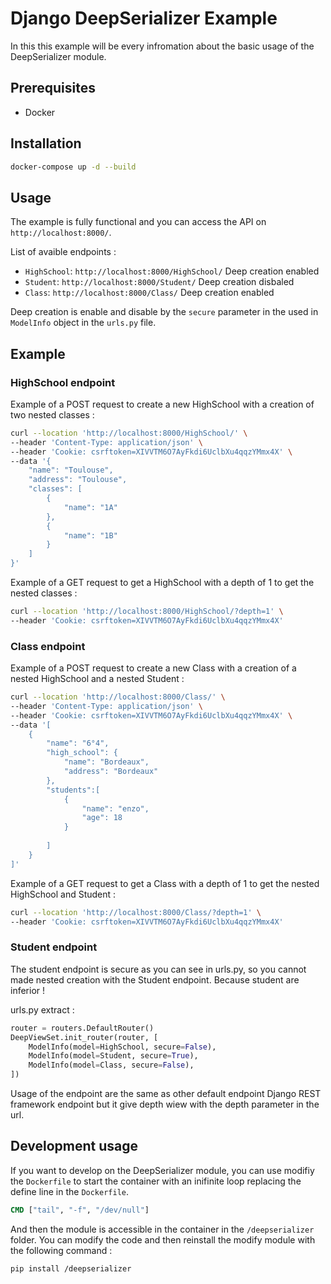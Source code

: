 # Django DeepSerializer Example

In this this example will be every infromation about the basic usage of the DeepSerializer module.

## Prerequisites

- Docker

## Installation

```bash
docker-compose up -d --build
```

## Usage

The example is fully functional and you can access the API on `http://localhost:8000/`.

List of avaible endpoints :
- `HighSchool`: `http://localhost:8000/HighSchool/` Deep creation enabled
- `Student`: `http://localhost:8000/Student/` Deep creation disbaled
- `Class`: `http://localhost:8000/Class/` Deep creation enabled

Deep creation is enable and disable by the `secure` parameter in the used in `ModelInfo` object in the `urls.py` file.

## Example

### HighSchool endpoint

Example of a POST request to create a new HighSchool with a creation of two nested classes :

```bash
curl --location 'http://localhost:8000/HighSchool/' \
--header 'Content-Type: application/json' \
--header 'Cookie: csrftoken=XIVVTM6O7AyFkdi6UclbXu4qqzYMmx4X' \
--data '{
    "name": "Toulouse",
    "address": "Toulouse",
    "classes": [
        {
            "name": "1A"
        },
        {
            "name": "1B"
        }
    ]
}'
```

Example of a GET request to get a HighSchool with a depth of 1 to get the nested classes :

```bash
curl --location 'http://localhost:8000/HighSchool/?depth=1' \
--header 'Cookie: csrftoken=XIVVTM6O7AyFkdi6UclbXu4qqzYMmx4X'
```

### Class endpoint

Example of a POST request to create a new Class with a creation of a nested HighSchool and a nested Student :

```bash
curl --location 'http://localhost:8000/Class/' \
--header 'Content-Type: application/json' \
--header 'Cookie: csrftoken=XIVVTM6O7AyFkdi6UclbXu4qqzYMmx4X' \
--data '[
    {
        "name": "6°4",
        "high_school": {
            "name": "Bordeaux",
            "address": "Bordeaux"
        },
        "students":[
            {
                "name": "enzo",
                "age": 18
            }
            
        ]
    }
]'
```

Example of a GET request to get a Class with a depth of 1 to get the nested HighSchool and Student :

```bash
curl --location 'http://localhost:8000/Class/?depth=1' \
--header 'Cookie: csrftoken=XIVVTM6O7AyFkdi6UclbXu4qqzYMmx4X'
```

### Student endpoint

The student endpoint is secure as you can see in urls.py, so you cannot made nested creation with the Student endpoint. Because student are inferior !

urls.py extract :

```python
router = routers.DefaultRouter()
DeepViewSet.init_router(router, [
    ModelInfo(model=HighSchool, secure=False),
    ModelInfo(model=Student, secure=True),
    ModelInfo(model=Class, secure=False),
])
```

Usage of the endpoint are the same as other default endpoint Django REST framework endpoint but it give depth wiew with the depth parameter in the url.

## Development usage

If you want to develop on the DeepSerializer module, you can use modifiy the `Dockerfile` to start the container with an inifinite loop replacing the define line in the `Dockerfile`. 

```Dockerfile
CMD ["tail", "-f", "/dev/null"]
```
And then the module is accessible in the container in the `/deepserializer` folder. You can modify the code and then reinstall the modify module with the following command :

```bash
pip install /deepserializer
```